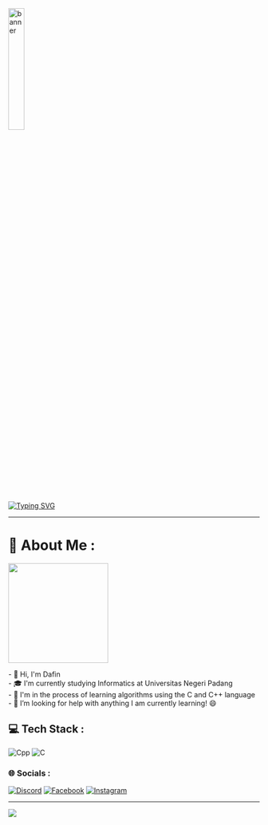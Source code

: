 <img src="https://cdn-icons-png.flaticon.com/512/1208/1208833.png?w=1480&t=st=1668208703~exp=1668209303~hmac=a7119a6943b83b47ea1129ee122b063f9ba61246a7c8e10143306eef04a34b39" alt="banner" style="width:25%">

<a href="https://git.io/typing-svg"><img src="https://readme-typing-svg.demolab.com?font=UNISPACE&weight=100&size=50&duration=2000&pause=1000&color=00FFFF&vCenter=true&random=false&width=1000&height=100&lines=Hello;My+Name+is+Dafin+Surya;Welcome+to+My+Repository" alt="Typing SVG" /></a>

---
# 💫 About Me :
<img align="center" height="200p" src="https://media.tenor.com/images/f2684f1e77b61d7d32243d9bfe36d445/tenor.gif">

<div align="left">
  <p>
    - 👋️ Hi, I'm Dafin<br>
    - 🎓️ I'm currently studying Informatics at Universitas Negeri Padang<br>
    - 🌱️ I'm in the process of learning algorithms using the C and C++ language<br>
    - 🤔 I’m looking for help with anything I am currently learning! 😄<br>
  </p>
</div>

## 💻 Tech Stack :
![Cpp](https://img.shields.io/badge/c++-%231572B6.svg?style=for-the-badge&logo=c++&logoColor=white) ![C](https://img.shields.io/badge/c-%2300599C.svg?style=for-the-badge&logo=c&logoColor=white)

### 🌐 Socials :
[![Discord](https://img.shields.io/badge/Discord-%237289DA.svg?logo=discord&logoColor=white)](https://discord.gg/Bobsky) [![Facebook](https://img.shields.io/badge/Facebook-%231877F2.svg?logo=Facebook&logoColor=white)](https://web.facebook.com/dafinsurya.dafin) [![Instagram](https://img.shields.io/badge/Instagram-%23E4405F.svg?logo=Instagram&logoColor=white)](https://www.instagram.com/dafinsurya/)

---
[![](https://visitcount.itsvg.in/api?id=Bobskyz&icon=5&color=2)](https://visitcount.itsvg.in)
